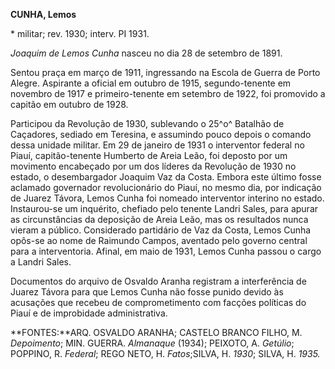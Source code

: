 **CUNHA, Lemos**

\* militar; rev. 1930; interv. PI 1931.

*Joaquim de Lemos Cunha* nasceu no dia 28 de setembro de 1891.

Sentou praça em março de 1911, ingressando na Escola de Guerra de Porto
Alegre. Aspirante a oficial em outubro de 1915, segundo-tenente em
novembro de 1917 e primeiro-tenente em setembro de 1922, foi promovido a
capitão em outubro de 1928.

Participou da Revolução de 1930, sublevando o 25^o^ Batalhão de
Caçadores, sediado em Teresina, e assumindo pouco depois o comando dessa
unidade militar. Em 29 de janeiro de 1931 o interventor federal no
Piauí, capitão-tenente Humberto de Areia Leão, foi deposto por um
movimento encabeçado por um dos líderes da Revolução de 1930 no estado,
o desembargador Joaquim Vaz da Costa. Embora este último fosse aclamado
governador revolucionário do Piauí, no mesmo dia, por indicação de
Juarez Távora, Lemos Cunha foi nomeado interventor interino no estado.
Instaurou-se um inquérito, chefiado pelo tenente Landri Sales, para
apurar as circunstâncias da deposição de Areia Leão, mas os resultados
nunca vieram a público. Considerado partidário de Vaz da Costa, Lemos
Cunha opôs-se ao nome de Raimundo Campos, aventado pelo governo central
para a interventoria. Afinal, em maio de 1931, Lemos Cunha passou o
cargo a Landri Sales.

Documentos do arquivo de Osvaldo Aranha registram a interferência de
Juarez Távora para que Lemos Cunha não fosse punido devido às acusações
que recebeu de comprometimento com facções políticas do Piauí e de
improbidade administrativa.

**FONTES:**ARQ. OSVALDO ARANHA; CASTELO BRANCO FILHO, M. *Depoimento*;
MIN. GUERRA. *Almanaque* (1934); PEIXOTO, A. *Getúlio*; POPPINO, R.
*Federal*; REGO NETO, H. *Fatos*;SILVA, H. *1930*; SILVA, H. *1935.*
